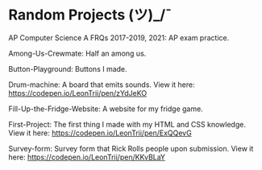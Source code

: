 # Random Projects (ツ)_/¯

AP Computer Science A FRQs 2017-2019, 2021: AP exam practice.

Among-Us-Crewmate: Half an among us.

Button-Playground: Buttons I made.

Drum-machine: A board that emits sounds. View it here: https://codepen.io/LeonTrii/pen/zYdJeKO

Fill-Up-the-Fridge-Website: A website for my fridge game.

First-Project: The first thing I made with my HTML and CSS knowledge. View it here: https://codepen.io/LeonTrii/pen/ExQQevG

Survey-form: Survey form that Rick Rolls people upon submission. View it here: https://codepen.io/LeonTrii/pen/KKvBLaY

